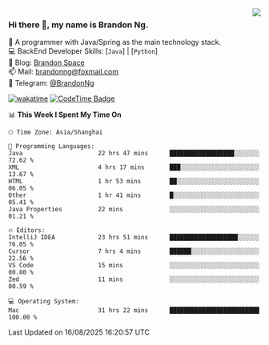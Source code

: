 <img  align="right" src="https://github-readme-stats-brandon0824.vercel.app/api/top-langs/?username=brandon0824&layout=compact">

### Hi there 👋, my name is Brandon Ng.

🌱 A programmer with Java/Spring as the main technology stack.  
💻 BackEnd Developer Skills: [`Java`] | [`Python`]  
📝 Blog: [Brandon Space](https://blog.brandonng.cc)  
📫 Mail: brandonng@foxmail.com  
📰 Telegram: [@BrandonNg](https://t.me/BrandonNg24)  

[![wakatime](https://wakatime.com/badge/user/940cafbf-f9d5-4b24-9a07-19bb072f52bb.svg)](https://wakatime.com/@940cafbf-f9d5-4b24-9a07-19bb072f52bb)
[![CodeTime Badge](https://shields.jannchie.com/endpoint?style=plastic&color=&url=https%3A%2F%2Fapi.codetime.dev%2Fv3%2Fusers%2Fshield%3Fuid%3D128%26minutes%3D10080)](https://codetime.dev)

<!--START_SECTION:waka-->
📊 **This Week I Spent My Time On** 

```text
🕑︎ Time Zone: Asia/Shanghai

💬 Programming Languages: 
Java                     22 hrs 47 mins      ██████████████████░░░░░░░   72.62 % 
XML                      4 hrs 17 mins       ███░░░░░░░░░░░░░░░░░░░░░░   13.67 % 
HTML                     1 hr 53 mins        ██░░░░░░░░░░░░░░░░░░░░░░░   06.05 % 
Other                    1 hr 41 mins        █░░░░░░░░░░░░░░░░░░░░░░░░   05.41 % 
Java Properties          22 mins             ░░░░░░░░░░░░░░░░░░░░░░░░░   01.21 % 

🔥 Editors: 
IntelliJ IDEA            23 hrs 51 mins      ███████████████████░░░░░░   76.05 % 
Cursor                   7 hrs 4 mins        ██████░░░░░░░░░░░░░░░░░░░   22.56 % 
VS Code                  15 mins             ░░░░░░░░░░░░░░░░░░░░░░░░░   00.80 % 
Zed                      11 mins             ░░░░░░░░░░░░░░░░░░░░░░░░░   00.59 % 

💻 Operating System: 
Mac                      31 hrs 22 mins      █████████████████████████   100.00 % 
```


 Last Updated on 16/08/2025 16:20:57 UTC
<!--END_SECTION:waka-->
